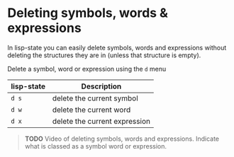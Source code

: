 # Deleting symbols, words & expressions 

In lisp-state you can easily delete symbols, words and expressions without deleting the structures they are in (unless that structure is empty).

Delete a symbol, word or expression using the `d` menu

| lisp-state | Description                   |
|------------|-------------------------------|
| `d s`      | delete the current symbol     |
| `d w`      | delete the current word       |
| `d x`      | delete the current expression |

> **TODO** Video of deleting symbols, words and expressions.
> Indicate what is classed as a symbol word or expression.


